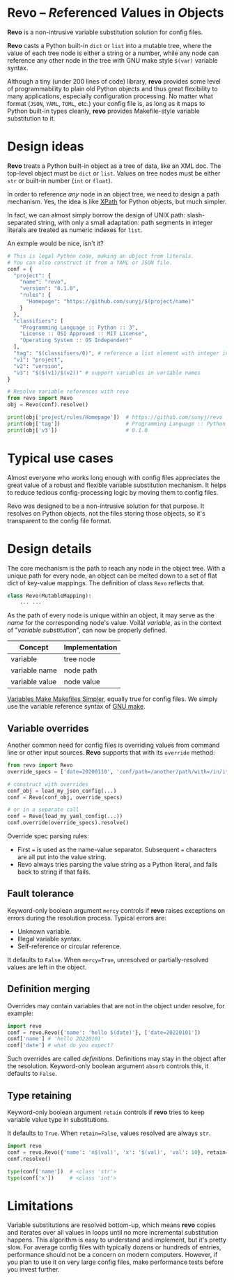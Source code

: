 # Revo – *Re*ferenced *V*alues in *O*bjects

**Revo** is a non-intrusive variable substitution solution for config files.

**Revo** casts a Python built-in `dict` or `list` into a mutable tree, where the
value of each tree node is either a string or a number, while any node can
reference any other node in the tree with GNU make style `$(var)` variable
syntax.

Although a tiny (under 200 lines of code) library, **revo** provides some
level of programmability to plain old Python objects and thus great
flexibility to many applications, especially configuration processing. No
matter what format (`JSON`, `YAML`, `TOML`, etc.) your config file is, as long
as it maps to Python built-in types cleanly, **revo** provides Makefile-style
variable substitution to it.


# Design ideas

**Revo** treats a Python built-in object as a tree of data, like an XML
doc. The top-level object must be `dict` or `list`. Values on tree nodes must
be either `str` or built-in number (`int` or `float`).

In order to reference *any* node in an object tree, we need to design a path
mechanism. Yes, the idea is like [XPath](https://en.wikipedia.org/wiki/XPath)
for Python objects, but much simpler.

In fact, we can almost simply borrow the design of UNIX path: slash-separated
string, with only a small adaptation: path segments in integer literals are
treated as numeric indexes for `list`.

An exmple would be nice, isn't it?

```python
# This is legal Python code, making an object from literals.
# You can also construct it from a YAML or JSON file.
conf = {
  "project": {
    "name": "revo",
    "version": "0.1.0",
    "rules": {
      "Homepage": "https://github.com/sunyj/$(project/name)"
    }
  },
  "classifiers": [
    "Programming Language :: Python :: 3",
    "License :: OSI Approved :: MIT License",
    "Operating System :: OS Independent"
  ],
  "tag": "$(classifiers/0)", # reference a list element with integer index
  "v1": "project",
  "v2": "version",
  "v3": "$($(v1)/$(v2))" # support variables in variable names
}

# Resolve variable references with revo
from revo import Revo
obj = Revo(conf).resolve()

print(obj['project/rules/Homepage'])  # https://github.com/sunyj/revo
print(obj['tag'])                     # Programming Language :: Python :: 3
print(obj['v3'])                      # 0.1.0
```


# Typical use cases


Almost everyone who works long enough with config files appreciates the great
value of a robust and flexible variable substitution mechanism. It helps to
reduce tedious config-processing logic by moving them to config files.

Revo was designed to be a non-intrusive solution for that purpose. It resolves
on Python objects, not the files storing those objects, so it's transparent to
the config file format.


# Design details

The core mechanism is the path to reach any node in the object tree. With a
unique path for every node, an object can be melted down to a set of flat dict
of key-value mappings. The definition of class `Revo` reflects that.

```python
class Revo(MutableMapping):
    ... ...
```

As the path of every node is unique within an object, it may serve as the
*name* for the corresponding node's value. Voilà! *variable*, as in the
context of "*variable substitution*", can now be properly defined.

| Concept        | Implementation |
| -------------- | -------------- |
| variable       | tree node      |
| variable name  | node path      |
| variable value | node value     |

[Variables Make Makefiles Simpler](https://www.gnu.org/software/make/manual/html_node/Variables-Simplify.html),
equally true for config files. We simply use the variable reference syntax of
[GNU make](https://www.gnu.org/software/make/).


## Variable overrides

Another common need for config files is overriding values from command line or
other input sources. **Revo** supports that with its `override` method:

```python
from revo import Revo
override_specs = ['date=20200110', 'conf/path=/another/path/with=/in/it']

# construct with overrides
conf_obj = load_my_json_config(...)
conf = Revo(conf_obj, override_specs)

# or in a separate call
conf = Revo(load_my_yaml_config(...))
conf.override(override_specs).resolve()
```

Override spec parsing rules:
- First `=` is used as the name-value separator. Subsequent `=` characters are all put into the value string.
- Revo always tries parsing the value string as a Python literal, and falls back to string if that fails.


## Fault tolerance

Keyword-only boolean argument `mercy` controls if **revo** raises exceptions
on errors during the resolution process. Typical errors are:

- Unknown variable.
- Illegal variable syntax.
- Self-reference or circular reference.

It defaults to `False`.  When `mercy=True`, unresolved or partially-resolved
values are left in the object.


## Definition merging

Overrides may contain variables that are not in the object under resolve, for
example:

```python
import revo
conf = revo.Revo({'name': 'hello $(date)'}, ['date=20220101'])
conf['name'] # 'hello 20220101'
conf['date'] # what do you expect?
```

Such overrides are called *definitions*.  Definitions may stay in the object
after the resolution.  Keyword-only boolean argument `absorb` controls this,
it defaults to `False`.


## Type retaining

Keyword-only boolean argument `retain` controls if **revo** tries to keep
variable value type in substitutions.

It defaults to `True`.  When `retain=False`, values resolved are always `str`.

```python
import revo
conf = revo.Revo({'name': 'n$(val)', 'x': '$(val)', 'val': 10}, retain=True)
conf.resolve()

type(conf['name'])  # <class 'str'>
type(conf['x'])     # <class 'int'>
```

# Limitations

Variable substitutions are resolved bottom-up, which means **revo** copies and
iterates over all values in loops until no more incremental substitution
happens. This algorithm is easy to understand and implement, but it's pretty
slow. For average config files with typically dozens or hundreds of entries,
performance should not be a concern on modern computers. However, if you plan
to use it on very large config files, make performance tests before you invest
further.
